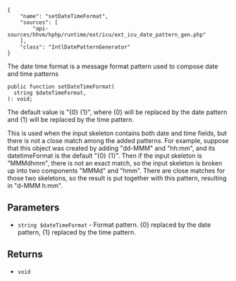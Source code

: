 ``` yamlmeta
{
    "name": "setDateTimeFormat",
    "sources": [
        "api-sources/hhvm/hphp/runtime/ext/icu/ext_icu_date_pattern_gen.php"
    ],
    "class": "IntlDatePatternGenerator"
}
```




The date time format is a message format pattern used to compose date and
time patterns




``` Hack
public function setDateTimeFormat(
  string $dateTimeFormat,
): void;
```




The default value is "{0} {1}", where {0} will be replaced by the date
pattern and {1} will be replaced by the time pattern.




This is used when the input skeleton contains both date and time fields,
but there is not a close match among the added patterns. For example,
suppose that this object was created by adding "dd-MMM" and "hh:mm", and
its datetimeFormat is the default "{0} {1}". Then if the input skeleton is
"MMMdhmm", there is not an exact match, so the input skeleton is broken up
into two components "MMMd" and "hmm". There are close matches for those two
skeletons, so the result is put together with this pattern, resulting in
"d-MMM h:mm".




## Parameters




+ ` string $dateTimeFormat ` - Format pattern. {0} replaced by the date
  pattern, {1} replaced by the time pattern.




## Returns




* ` void `
<!-- HHAPIDOC -->
